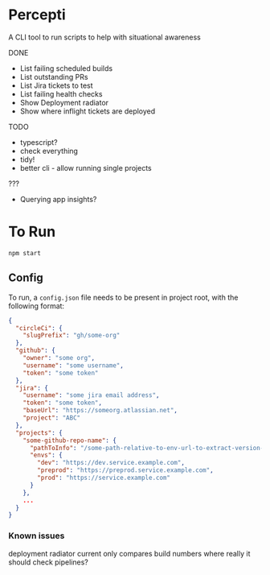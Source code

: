 # Percepti

A CLI tool to run scripts to help with situational awareness

DONE
* List failing scheduled builds
* List outstanding PRs
* List Jira tickets to test
* List failing health checks
* Show Deployment radiator
* Show where inflight tickets are deployed

TODO
* typescript?
* check everything
* tidy!
* better cli - allow running single projects

???
* Querying app insights?

# To Run

`npm start`

## Config

To run, a `config.json` file needs to be present in project root, with the following format:

```json
{
  "circleCi": {
    "slugPrefix": "gh/some-org"
  },
  "github": {
    "owner": "some org",
    "username": "some username",
    "token": "some token"
  },
  "jira": {
    "username": "some jira email address",
    "token": "some token",
    "baseUrl": "https://someorg.atlassian.net",
    "project": "ABC"
  },
  "projects": {
    "some-github-repo-name": {
      "pathToInfo": "/some-path-relative-to-env-url-to-extract-version-info-from",
      "envs": {
        "dev": "https://dev.service.example.com",
        "preprod": "https://preprod.service.example.com",
        "prod": "https://service.example.com"
      }
    },
    ...
  }
}
```


### Known issues

deployment radiator current only compares build numbers where really it should check pipelines?